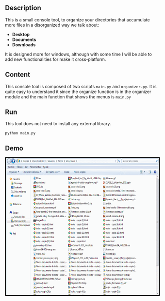 ## Description


This is a small console tool, to organize your directories that accumulate more files in a disorganized way we talk about: 

- **Desktop**
- **Documents**
- **Downloads**

It is designed more for windows, although with some time I will be able to add new functionalities for make it cross-platform.


## Content

This console tool is composed of two scripts `main.py` and `organizer.py`. It is quite easy to understand it since the organize function is in the organizer module and the main function that shows the menus is `main.py`


## Run

This tool does not need to install any external library.


```
python main.py
```


## Demo


<p align="center">
	<img src="assets/organizer.gif" alt="gif use" style="border: 3px solid black" width="700" height="450">
</p>